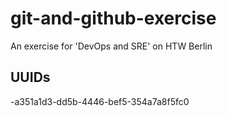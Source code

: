 # git-and-github-exercise
An exercise for 'DevOps and SRE' on HTW Berlin

## UUIDs
-a351a1d3-dd5b-4446-bef5-354a7a8f5fc0
